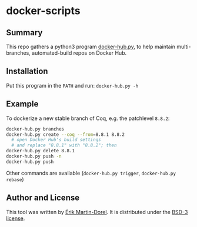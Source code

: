 # docker-scripts

## Summary

This repo gathers a python3 program [docker-hub.py](./docker-hub.py),
to help maintain multi-branches, automated-build repos on Docker Hub.

## Installation

Put this program in the `PATH` and run: `docker-hub.py -h`

## Example

To dockerize a new stable branch of Coq, e.g. the patchlevel `8.8.2`:

```bash
docker-hub.py branches
docker-hub.py create --coq --from=8.8.1 8.8.2
  # open Docker Hub's build settings
  # and replace "8.8.1" with "8.8.2"; then
docker-hub.py delete 8.8.1
docker-hub.py push -n
docker-hub.py push
```

Other commands are available (`docker-hub.py trigger`, `docker-hub.py rebase`)

## Author and License

This tool was written by [Érik Martin-Dorel](https://github.com/erikmd).
It is distributed under the
[BSD-3 license](https://opensource.org/licenses/BSD-3-Clause).
